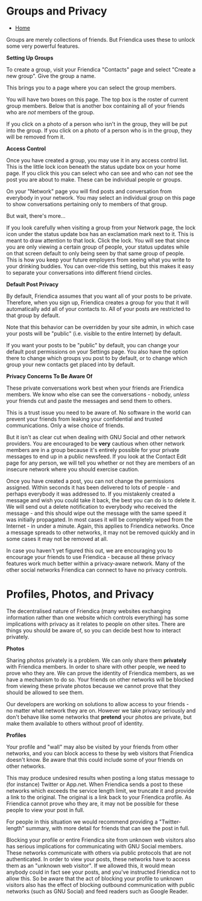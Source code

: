 Groups and Privacy
==================

* [Home](help)


Groups are merely collections of friends. But Friendica uses these to unlock some very powerful features.

**Setting Up Groups** 

To create a group, visit your Friendica "Contacts" page and select "Create a new group". Give the group a name.

This brings you to a page where you can select the group members. 

You will have two boxes on this page. The top box is the roster of current group members. Below that is another box containing all of your friends who are *not* members of the group. 

If you click on a photo of a person who isn't in the group, they will be put into the group. If you click on a photo of a person who is in the group, they will be removed from it. 

**Access Control**

Once you have created a group, you may use it in any access control list. This is the little lock icon beneath the status update box on your home page. If you click this you can select who can see and who can *not* see the post you are about to make.  These can be individual people or groups. 

On your "Network" page you will find posts and conversation from everybody in your network. You may select an individual group on this page to show conversations pertaining only to members of that group. 

But wait, there's more...

If you look carefully when visiting a group from your Network page, the lock icon under the status update box has an exclamation mark next to it. This is meant to draw attention to that lock. Click the lock. You will see that since you are only viewing a certain group of people, your status updates while on that screen default to only being seen by that same group of people. This is how you keep your future employers from seeing what you write to your drinking buddies.  You can over-ride this setting, but this makes it easy to separate your conversations into different friend circles.

**Default Post Privacy**

By default, Friendica assumes that you want all of your posts to be private. Therefore, when you sign up, Friendica creates a group for you that it will automatically add all of your contacts to. All of your posts are restricted to that group by default.

Note that this behavior can be overridden by your site admin, in which case your posts will be "public" (i.e. visible to the entire Internet) by default.

If you want your posts to be "public" by default, you can change your default post permissions on your Settings page. You also have the option there to change which groups you post to by default, or to change which group your new contacts get placed into by default.

**Privacy Concerns To Be Aware Of**

These private conversations work best when your friends are Friendica members. We know who else can see the conversations - nobody, *unless* your friends cut and paste the messages and send them to others. 

This is a trust issue you need to be aware of. No software in the world can prevent your friends from leaking your confidential and trusted communications. Only a wise choice of friends.  

But it isn't as clear cut when dealing with GNU Social and other network providers. You are encouraged to be **very** cautious when other network members are in a group because it's entirely possible for your private messages to end up in a public newsfeed. If you look at the Contact Edit page for any person, we will tell you whether or not they are members of an insecure network where you should exercise caution.

Once you have created a post, you can not change the permissions assigned. Within seconds it has been delivered to lots of people - and perhaps everybody it was addressed to. If you mistakenly created a message and wish you could take it back, the best you can do is to delete it. We will send out a delete notification to everybody who received the message - and this should wipe out the message with the same speed it was initially propagated. In most cases it will be completely wiped from the Internet - in under a minute. Again, this applies to Friendica networks. Once a message spreads to other networks, it may not be removed quickly and in some cases it may not be removed at all. 

In case you haven't yet figured this out, we are encouraging you to encourage your friends to use Friendica - because all these privacy features work much better within a privacy-aware network. Many of the other social networks Friendica can connect to have no privacy controls.


Profiles, Photos, and Privacy
=============================

The decentralised nature of Friendica (many websites exchanging information rather than one website which controls everything) has some implications with privacy as it relates to people on other sites. There are things you should be aware of, so you can decide best how to interact privately.

**Photos**

Sharing photos privately is a problem. We can only share them __privately__ with Friendica members. In order to share with other people, we need to prove who they are. We can prove the identity of Friendica members, as we have a mechanism to do so. Your friends on other networks will be blocked from viewing these private photos because we cannot prove that they should be allowed to see them.

Our developers are working on solutions to allow access to your friends - no matter what network they are on. However we take privacy seriously and don't behave like some networks that __pretend__ your photos are private, but make them available to others without proof of identity.

**Profiles**

Your profile and "wall" may also be visited by your friends from other networks, and you can block access to these by web visitors that Friendica doesn't know. Be aware that this could include some of your friends on other networks.

This may produce undesired results when posting a long status message to (for instance) Twitter or App.net. When Friendica sends a post to these networks which exceeds the service length limit, we truncate it and provide a link to the original. The original is a link back to your Friendica profile. As Friendica cannot prove who they are, it may not be possible for these people to view your post in full.

For people in this situation we would recommend providing a "Twitter-length" summary, with more detail for friends that can see the post in full. 

Blocking your profile or entire Friendica site from unknown web visitors also has serious implications for communicating with GNU Social members. These networks communicate with others via public protocols that are not authenticated. In order to view your posts, these networks have to access them as an "unknown web visitor". If we allowed this, it would mean anybody could in fact see your posts, and you've instructed Friendica not to allow this. So be aware that the act of blocking your profile to unknown visitors also has the effect of blocking outbound communication with public networks (such as GNU Social) and feed readers such as Google Reader.   
